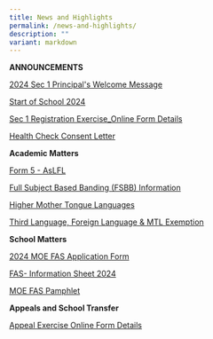 ```yaml
---
title: News and Highlights
permalink: /news-and-highlights/
description: ""
variant: markdown
---
```

**ANNOUNCEMENTS**

[2024 Sec 1 Principal's Welcome Message](/files/Temp/2024_Sec_1_Principal_s_Welcome_Message.pdf)

[Start of School 2024](/files/Temp/Start_of_School_2024.pdf)

[Sec 1 Registration Exercise_Online Form Details](/files/Temp/Sec_1_Registration_Exercise_Online_Form_Details.pdf)

[Health Check Consent Letter](/files/Temp/Health_Check_Consent_Letter.pdf)

**Academic Matters**

[Form 5 - AsLFL](/files/Temp/Form_5___AsLFL.pdf)

[Full Subject Based Banding (FSBB) Information](/files/Temp/Full_Subject_Based_Banding__FSBB__Information.pdf)

[Higher Mother Tongue Languages](/files/Temp/Higher_Mother_Tongue_Languages.pdf)

[Third Language, Foreign Language & MTL Exemption](/files/Temp/Third_Language__Foreign_Language___MTL_Exemption.pdf)

**School Matters**

[2024 MOE FAS Application Form](/files/Temp/2024_MOE_FAS_Application_Form.pdf)

[FAS- Information Sheet 2024](/files/Temp/FAS__Information_Sheet_2024.pdf)

[MOE FAS Pamphlet](/files/Temp/MOE_FAS_Pamphlet.pdf)

**Appeals and School Transfer**

[Appeal Exercise Online Form Details](/files/Temp/Appeal_Exercise_Online_Form_Details.pdf)